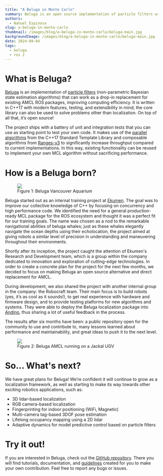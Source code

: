 ```yaml
---
title: "A Beluga in Monte Carlo"
summary: Beluga is an open source implementation of particle filters written in C++17 that works as a drop-in replacement for AMCL ROS.
authors:
  - Nahuel Espinosa
slug: a-beluga-in-monte-carlo
thumbnail: /images/blog/a-beluga-in-monte-carlo/beluga-main.jpg
backgroundImage: /images/blog/a-beluga-in-monte-carlo/beluga-main.jpg
date: 2024-09-04
tags:
  - beluga
  - ros 2
---
```


# What is Beluga?


[Beluga](https://github.com/Ekumen-OS/beluga) is an implementation of [particle filters](https://en.wikipedia.org/wiki/Particle_filter) (non-parametric Bayesian state estimation algorithms) that can work as a drop-in replacement for existing AMCL ROS packages, improving computing efficiency. It is written in C++17 with modern features, testing, and extensibility in mind; the core library can also be used to solve problems other than localization. On top of all that, it’s open source!

The project ships with a battery of unit and integration tests that you can use as starting point to test your own code. It makes use of the [parallel algorithms](https://en.cppreference.com/w/cpp/algorithm/execution_policy_tag_t) from the C++17 Standard Template Library and composable algorithms from [Ranges-v3](https://github.com/ericniebler/range-v3) to significantly increase throughput compared to current implementations. In this way, existing functionality can be reused to implement your own MCL algorithm without sacrificing performance.

# How is a Beluga born?

<figure>
    <img src="/images/blog/a-beluga-in-monte-carlo/1024px-Delphinapterus_leucas_24.jpg">
    <figcaption>Figure 1: Beluga Vancouver Aquarium</figcaption>
</figure>

Beluga started out as an internal training project at [Ekumen](https://ekumenlabs.com/). The goal was to improve our collective knowledge of C++ by focusing on concurrency and high performance code. We identified the need for a general production-ready MCL package for the ROS ecosystem and thought it was a perfect fit for our training goals. The name was chosen as a nod to the remarkable navigational abilities of beluga whales; just as these whales elegantly navigate the ocean depths using their echolocation, the project aimed at giving robots a similar level of precision in understanding and maneuvering throughout their environments.

Shortly after its inception, the project caught the attention of Ekumen's Research and Development team, which is a group within the company dedicated to innovation and exploration of cutting-edge technologies. In order to create a concrete plan for the project for the next few months, we decided to focus on making Beluga an open source alternative and direct replacement for AMCL.

During development, we also shared the project with another internal group in the company: the Robocraft team. Their main focus is to build robots (yes, it’s as cool as it sounds!), to get real experience with hardware and firmware design, and to provide testing platforms for new algorithms and systems. They were able to deploy the Beluga localization package into [Andino](https://github.com/Ekumen-OS/andino), thus sharing a lot of useful feedback in the process.

The results after six months have been: a public repository open for the community to use and contribute to, many lessons learned about performance and maintainability, and great ideas to push it to the next level.

<figure>
    <img src="/images/blog/a-beluga-in-monte-carlo/beluga-small.jpg">
    <figcaption>Figure 2: Beluga AMCL running on a Jackal UGV</figcaption>
</figure>

# So... What's next?

We have great plans for Beluga! We’re confident it will continue to grow as a localization framework, as well as starting to make its way towards other exciting robotics applications, such as:

*  3D lidar-based localization
*  RGB camera-based localization
*  Fingerprinting for indoor positioning (WiFi, Magnetic)
*  Multi-camera tag-based 3DOF pose estimation
*  Lifelong occupancy mapping using a 2D lidar
*  Adaptive dynamics for model predictive control based on particle filters

# Try it out!

If you are interested in Beluga, check out the [GitHub repository](https://github.com/Ekumen-OS/beluga). There you will find tutorials, documentation, and [guidelines](https://github.com/Ekumen-OS/beluga/blob/main/CONTRIBUTING.md) created for you to make your own contribution. Feel free to report any bugs or issues.  